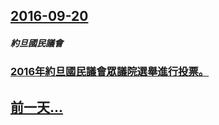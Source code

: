 ## [2016-09-20](/zh/news/2016/09/20/index.md)

##### 約旦國民議會
### [2016年約旦國民議會眾議院選舉進行投票。 ](/zh/news/2016/09/20/2016年約旦國民議會眾議院選舉進行投票.md)
## [前一天...](/zh/news/2016/09/19/index.md)

